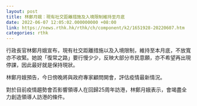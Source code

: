 ```yaml
---
layout: post
title: 林鄭月娥︰現有社交距離措施及入境限制維持至月底
date: 2022-06-07 12:05:02.000000000 +08:00
link: https://news.rthk.hk/rthk/ch/component/k2/1651928-20220607.htm
categories: rthk
---
```


行政長官林鄭月娥宣布，現有社交距離措施以及入境限制，維持至本月底，不放寬亦不收緊。她說「復常之路」要行慢少少，反映大部分市民意願，亦不希望再出現停課，因此最好就是保持現狀。

林鄭月娥預告，今日傍晚將與政府專家顧問開會，評估疫情最新情況。

對於目前疫情趨勢會否影響領導人在回歸25周年訪港，林鄭月娥表示，會竭盡全力創造領導人訪港的條件。
